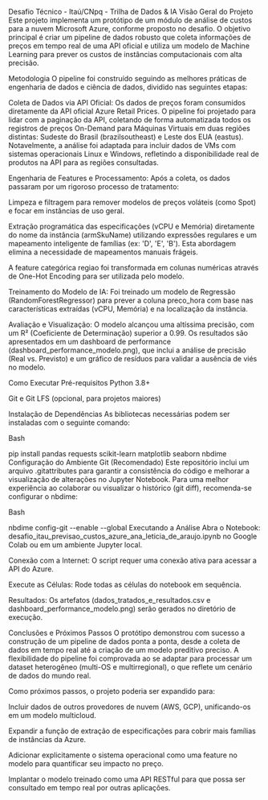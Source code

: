 Desafio Técnico - Itaú/CNpq - Trilha de Dados & IA
Visão Geral do Projeto
Este projeto implementa um protótipo de um módulo de análise de custos para a nuvem Microsoft Azure, conforme proposto no desafio. O objetivo principal é criar um pipeline de dados robusto que coleta informações de preços em tempo real de uma API oficial e utiliza um modelo de Machine Learning para prever os custos de instâncias computacionais com alta precisão.

Metodologia
O pipeline foi construído seguindo as melhores práticas de engenharia de dados e ciência de dados, dividido nas seguintes etapas:

Coleta de Dados via API Oficial: Os dados de preços foram consumidos diretamente da API oficial Azure Retail Prices. O pipeline foi projetado para lidar com a paginação da API, coletando de forma automatizada todos os registros de preços On-Demand para Máquinas Virtuais em duas regiões distintas: Sudeste do Brasil (brazilsoutheast) e Leste dos EUA (eastus). Notavelmente, a análise foi adaptada para incluir dados de VMs com sistemas operacionais Linux e Windows, refletindo a disponibilidade real de produtos na API para as regiões consultadas.

Engenharia de Features e Processamento: Após a coleta, os dados passaram por um rigoroso processo de tratamento:

Limpeza e filtragem para remover modelos de preços voláteis (como Spot) e focar em instâncias de uso geral.

Extração programática das especificações (vCPU e Memória) diretamente do nome da instância (armSkuName) utilizando expressões regulares e um mapeamento inteligente de famílias (ex: 'D', 'E', 'B'). Esta abordagem elimina a necessidade de mapeamentos manuais frágeis.

A feature categórica regiao foi transformada em colunas numéricas através de One-Hot Encoding para ser utilizada pelo modelo.

Treinamento do Modelo de IA: Foi treinado um modelo de Regressão (RandomForestRegressor) para prever a coluna preco_hora com base nas características extraídas (vCPU, Memória) e na localização da instância.

Avaliação e Visualização: O modelo alcançou uma altíssima precisão, com um R² (Coeficiente de Determinação) superior a 0.99. Os resultados são apresentados em um dashboard de performance (dashboard_performance_modelo.png), que inclui a análise de precisão (Real vs. Previsto) e um gráfico de resíduos para validar a ausência de viés no modelo.

Como Executar
Pré-requisitos
Python 3.8+

Git e Git LFS (opcional, para projetos maiores)

Instalação de Dependências
As bibliotecas necessárias podem ser instaladas com o seguinte comando:

Bash

pip install pandas requests scikit-learn matplotlib seaborn nbdime
Configuração do Ambiente Git (Recomendado)
Este repositório inclui um arquivo .gitattributes para garantir a consistência do código e melhorar a visualização de alterações no Jupyter Notebook. Para uma melhor experiência ao colaborar ou visualizar o histórico (git diff), recomenda-se configurar o nbdime:

Bash

nbdime config-git --enable --global
Executando a Análise
Abra o Notebook: desafio_itau_previsao_custos_azure_ana_leticia_de_araujo.ipynb no Google Colab ou em um ambiente Jupyter local.

Conexão com a Internet: O script requer uma conexão ativa para acessar a API do Azure.

Execute as Células: Rode todas as células do notebook em sequência.

Resultados: Os artefatos (dados_tratados_e_resultados.csv e dashboard_performance_modelo.png) serão gerados no diretório de execução.

Conclusões e Próximos Passos
O protótipo demonstrou com sucesso a construção de um pipeline de dados ponta a ponta, desde a coleta de dados em tempo real até a criação de um modelo preditivo preciso. A flexibilidade do pipeline foi comprovada ao se adaptar para processar um dataset heterogêneo (multi-OS e multirregional), o que reflete um cenário de dados do mundo real.

Como próximos passos, o projeto poderia ser expandido para:

Incluir dados de outros provedores de nuvem (AWS, GCP), unificando-os em um modelo multicloud.

Expandir a função de extração de especificações para cobrir mais famílias de instâncias da Azure.

Adicionar explicitamente o sistema operacional como uma feature no modelo para quantificar seu impacto no preço.

Implantar o modelo treinado como uma API RESTful para que possa ser consultado em tempo real por outras aplicações.